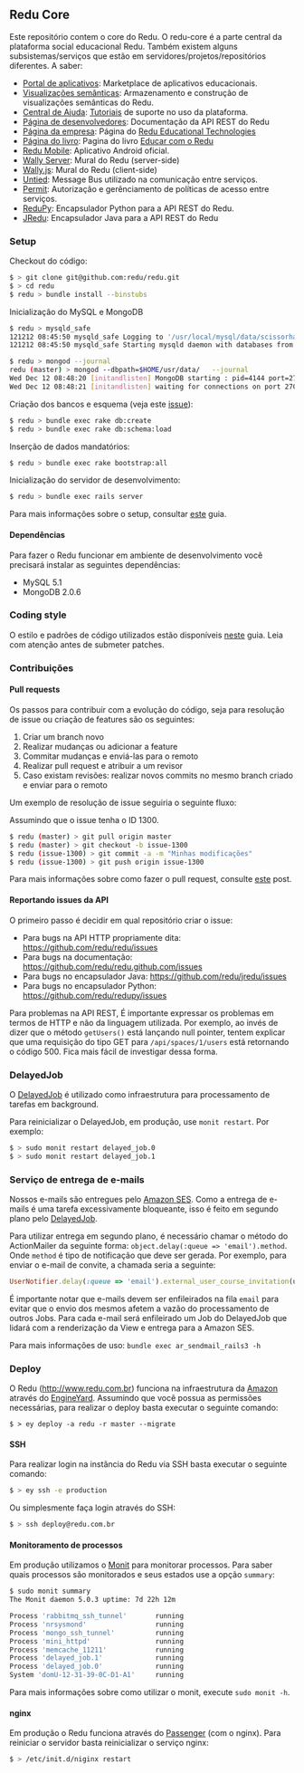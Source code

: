 ## Redu Core

Este repositório contem o core do Redu. O redu-core é a parte central da plataforma social educacional Redu. Também existem alguns subsistemas/serviços que estão em servidores/projetos/repositórios diferentes. A saber:

- [Portal de aplicativos](http://github.com/redu/apps): Marketplace de aplicativos educacionais.
- [Visualizações semânticas](http://github.com/redu/vis): Armazenamento e construção de visualizações semânticas do Redu.
- [Central de Ajuda](http://github.com/redu/help-center): [Tutoriais](http://ajuda.redu.com.br) de suporte no uso da plataforma.
- [Página de desenvolvedores](http://github.com/redu/redu.github.com): Documentação da API REST do Redu
- [Página da empresa](http://github.com/redu/tech.redu.com.br): Página do [Redu Educational Technologies](http://tech.redu.com.br)
- [Página do livro](http://github.com/redu/livro): Pagina do livro [Educar com o Redu](http://educarcom.redu.com.br)
- [Redu Mobile](http://github.com/redu/mobile): Aplicativo Android oficial.
- [Wally Server](http://github.com/redu/wally): Mural do Redu (server-side)
- [Wally.js](http://github.com/redu/wally.js): Mural do Redu (client-side)
- [Untied](http://github.com/redu/untied): Message Bus utilizado na comunicação entre serviços.
- [Permit](http://github.com/redu/permit): Autorização e gerênciamento de políticas de acesso entre serviços.
- [ReduPy](http://github.com/redu/redupy): Encapsulador Python para a API REST do Redu.
- [JRedu](http://github.com/redu/jredu): Encapsulador Java para a API REST do Redu

### Setup

Checkout do código:

```sh
$ > git clone git@github.com:redu/redu.git
$ > cd redu
$ redu > bundle install --binstubs
```

Inicialização do MySQL e MongoDB

```sh
$ redu > mysqld_safe
121212 08:45:50 mysqld_safe Logging to '/usr/local/mysql/data/scissorhands.local.err'.
121212 08:45:50 mysqld_safe Starting mysqld daemon with databases from /usr/local/mysql/data
```

```sh
$ redu > mongod --journal
redu (master) > mongod --dbpath=$HOME/usr/data/   --journal
Wed Dec 12 08:48:20 [initandlisten] MongoDB starting : pid=4144 port=27017 dbpath=/Users/guiocavalcanti/usr/data/ 32-bit host=scissorhands.local
Wed Dec 12 08:48:21 [initandlisten] waiting for connections on port 27017
```

Criação dos bancos e esquema (veja este [issue](https://github.com/redu/redu/issues/1141)):

```sh
$ redu > bundle exec rake db:create
$ redu > bundle exec rake db:schema:load
```

Inserção de dados mandatórios:

```sh
$ redu > bundle exec rake bootstrap:all
```

Inicialização do servidor de desenvolvimento:

```sh
$ redu > bundle exec rails server
```

Para mais informações sobre o setup, consultar [este](https://github.com/redu/redu/wiki/Redu-Setup) guia.

#### Dependências

Para fazer o Redu funcionar em ambiente de desenvolvimento você precisará instalar as seguintes dependências:

- MySQL 5.1
- MongoDB 2.0.6

### Coding style

O estilo e padrões de código utilizados estão disponíveis [neste](https://github.com/redu/redu/wiki/Coding-Patterns) guia. Leia com atenção antes de submeter patches.

### Contribuições

#### Pull requests

Os passos para contribuir com a evolução do código, seja para resolução de issue ou criação de features são os seguintes:

1. Criar um branch novo
2. Realizar mudanças ou adicionar a feature
3. Commitar mudanças e enviá-las para o remoto
4. Realizar pull request e atribuir a um revisor
5. Caso existam revisões: realizar novos commits no mesmo branch criado e enviar para o remoto

Um exemplo de resolução de issue seguiria o seguinte fluxo:

Assumindo que o issue tenha o ID 1300.

```sh
$ redu (master) > git pull origin master
$ redu (master) > git checkout -b issue-1300
$ redu (issue-1300) > git commit -a -m "Minhas modificações"
$ redu (issue-1300) > git push origin issue-1300
```

Para mais informações sobre como fazer o pull request, consulte [este](https://help.github.com/articles/using-pull-requests) post.

#### Reportando issues da API

O primeiro passo é decidir em qual repositório criar o issue:

- Para bugs na API HTTP propriamente dita: https://github.com/redu/redu/issues
- Para bugs na documentação: https://github.com/redu/redu.github.com/issues
- Para bugs no encapsulador Java: https://github.com/redu/jredu/issues
- Para bugs no encapsulador Python: https://github.com/redu/redupy/issues

Para problemas na API REST, É importante expressar os problemas em termos de HTTP e não da linguagem utilizada. Por exemplo, ao invés de dizer que o método ``getUsers()`` está lançando null pointer, tentem explicar que uma requisição do tipo GET para ``/api/spaces/1/users`` está retornando o código 500. Fica mais fácil de investigar dessa forma.

### DelayedJob

O [DelayedJob](https://github.com/collectiveidea/delayed_job) é utilizado como infraestrutura para processamento de tarefas em background.

Para reinicializar o DelayedJob, em produção, use ``monit restart``. Por exemplo:

```sh
$ > sudo monit restart delayed_job.0
$ > sudo monit restart delayed_job.1
```

### Serviço de entrega de e-mails

Nossos e-mails são entregues pelo [Amazon SES](http://aws.amazon.com/ses/). Como a entrega de e-mails é uma tarefa excessivamente bloqueante, isso é feito em segundo plano pelo [DelayedJob](https://github.com/collectiveidea/delayed_job#rails-3-mailers).

Para utilizar entrega em segundo plano, é necessário chamar o método do ActionMailer da seguinte forma: ``object.delay(:queue => 'email').method``. Onde ``method`` é tipo de notificação que deve ser gerada. Por exemplo, para enviar o e-mail de convite, a chamada seria a seguinte:

```ruby
UserNotifier.delay(:queue => 'email').external_user_course_invitation(user_course_invitation, course)
```

É importante notar que e-mails devem ser enfileirados na fila ``email`` para evitar que o envio dos mesmos afetem a vazão do processamento de outros Jobs. Para cada e-mail será enfileirado um Job do DelayedJob que lidará com a renderização da View e entrega para a Amazon SES. 


Para mais informações de uso: ``bundle exec ar_sendmail_rails3 -h``

### Deploy

O Redu (http://www.redu.com.br) funciona na infraestrutura da [Amazon](http://aws.amazon.com/) através do [EngineYard](http://www.engineyard.com/). Assumindo que você possua as permissões necessárias, para realizar o deploy basta executar o seguinte comando:

```
$ > ey deploy -a redu -r master --migrate
```

#### SSH

Para realizar login na instância do Redu via SSH basta executar o seguinte comando:

```sh
$ > ey ssh -e production

```

Ou simplesmente faça login através do SSH:

```sh
$ > ssh deploy@redu.com.br
```

#### Monitoramento de processos

Em produção utilizamos o [Monit](http://mmonit.com/monit/) para monitorar processos. Para saber quais processos são monitorados e seus estados use a opção ``summary``:

```sh
$ sudo monit summary
The Monit daemon 5.0.3 uptime: 7d 22h 12m

Process 'rabbitmq_ssh_tunnel'       running
Process 'nrsysmond'                 running
Process 'mongo_ssh_tunnel'          running
Process 'mini_httpd'                running
Process 'memcache_11211'            running
Process 'delayed_job.1'             running
Process 'delayed_job.0'             running
System 'domU-12-31-39-0C-D1-A1'     running
```

Para mais informações sobre como utilizar o monit, execute ``sudo monit -h``.

#### nginx

Em produção o Redu funciona através do [Passenger](http://www.modrails.com/documentation/Users%20guide%20Nginx.html) (com o nginx). Para reiniciar o servidor basta reinicializar o serviço nginx:

```sh
$ > /etc/init.d/niginx restart
```
